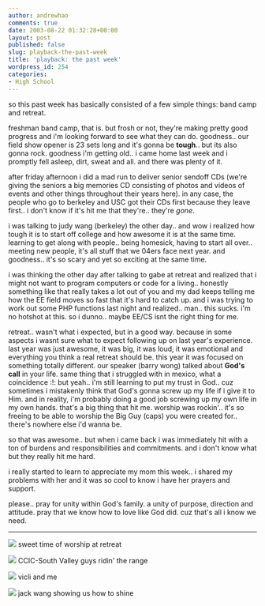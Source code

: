 ```yaml
---
author: andrewhao
comments: true
date: 2003-08-22 01:32:28+00:00
layout: post
published: false
slug: playback-the-past-week
title: 'playback: the past week'
wordpress_id: 254
categories:
- High School
---
```


so this past week has basically consisted of a few simple things: band camp and retreat.

freshman band camp, that is. but frosh or not, they're making pretty good progress and i'm looking forward to see what they can do. goodness.. our field show opener is 23 sets long and it's gonna be **tough**.. but its also gonna rock. goodness i'm getting old.. i came home last week and i promptly fell asleep, dirt, sweat and all. and there was plenty of it.

after friday afternoon i did a mad run to deliver senior sendoff CDs (we're giving the seniors a big memories CD consisting of photos and videos of events and other things throughout their years here). in any case, the people who go to berkeley and USC got their CDs first because they leave first.. i don't know if it's hit me that they're.. they're _gone_.

i was talking to judy wang (berkeley) the other day.. and wow i realized how tough it is to start off college and how awesome it is at the same time. learning to get along with people.. being homesick, having to start all over.. meeting new people, it's all stuff that we 04ers face next year. and goodness.. it's so scary and yet so exciting at the same time.

i was thinking the other day after talking to gabe at retreat and realized that i might not want to program computers or code for a living.. honestly something like that really takes a lot out of you and my dad keeps telling me how the EE field moves so fast that it's hard to catch up. and i was trying to work out some PHP functions last night and realized.. man.. this sucks. i'm no hotshot at this. so i dunno.. maybe EE/CS isnt the right thing for me.

retreat.. wasn't what i expected, but in a good way. because in some aspects i wasnt sure what to expect following up on last year's experience. last year was just awesome, it was big, it was loud, it was emotional and everything you think a real retreat should be. this year it was focused on something totally different. our speaker (barry wong) talked about **God's call** in your life. same thing that i struggled with in mexico, what a coincidence  :!:  but yeah.. i'm still learning to put my trust in God.. cuz sometimes i mistakenly think that God's gonna screw up my life if i give it to Him. and in reality, i'm probably doing a good job screwing up my own life in my own hands. that's a big thing that hit me. worship was rockin'.. it's so freeing to be able to worship the Big Guy (caps) you were created for.. there's nowhere else i'd wanna be.

so that was awesome.. but when i came back i was immediately hit with a ton of burdens and responsibilities and commitments. and i don't know what but they really hit me hard.

i really started to learn to appreciate my mom this week.. i shared my problems with her and it was so cool to know i have her prayers and support.

please.. pray for unity within God's family. a unity of purpose, direction and attitude. pray that we know how to love like God did. cuz that's all i know we need.



* * *



![](http://www.g9labs.com/img/sumretreat03/1.jpg)
sweet time of worship at retreat

![](http://www.g9labs.com/img/sumretreat03/2.jpg)
CCIC-South Valley guys ridin' the range

![](http://www.g9labs.com/img/sumretreat03/3.jpg)
vicli and me

![](http://www.g9labs.com/img/sumretreat03/4.jpg)
jack wang showing us how to shine
